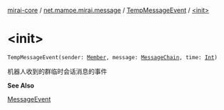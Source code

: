 [mirai-core](../../index.md) / [net.mamoe.mirai.message](../index.md) / [TempMessageEvent](index.md) / [&lt;init&gt;](./-init-.md)

# &lt;init&gt;

`TempMessageEvent(sender: `[`Member`](../../net.mamoe.mirai.contact/-member/index.md)`, message: `[`MessageChain`](../../net.mamoe.mirai.message.data/-message-chain/index.md)`, time: `[`Int`](https://kotlinlang.org/api/latest/jvm/stdlib/kotlin/-int/index.html)`)`

机器人收到的群临时会话消息的事件

**See Also**

[MessageEvent](../-message-event/index.md)

